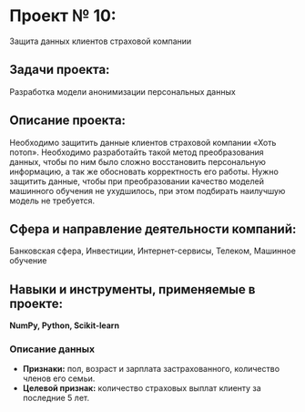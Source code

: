 # Проект № 10: 
Защита данных клиентов страховой компании

## Задачи проекта:
Разработка модели анонимизации персональных данных

## Описание проекта:
Необходимо защитить данные клиентов страховой компании «Хоть потоп». 
Необходимо разработайть такой метод преобразования данных, чтобы по ним было сложно восстановить персональную информацию, а так же 
обосновать корректность его работы. 
Нужно защитить данные, чтобы при преобразовании качество моделей машинного обучения не ухудшилось, при этом подбирать наилучшую модель не требуется.

## Сфера и направление деятельности компаний:
Банковская сфера, Инвестиции, Интернет-сервисы, Телеком, Машинное обучение

## Навыки и инструменты, применяемые в проекте:
**NumPy, Python, Scikit-learn**

### Описание данных

- **Признаки:** пол, возраст и зарплата застрахованного, количество членов его семьи.
- **Целевой признак:** количество страховых выплат клиенту за последние 5 лет.
